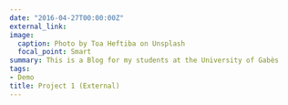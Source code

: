 ```yaml
---
date: "2016-04-27T00:00:00Z"
external_link: 
image:
  caption: Photo by Toa Heftiba on Unsplash
  focal_point: Smart
summary: This is a Blog for my students at the University of Gabès
tags:
- Demo
title: Project 1 (External)
---
```

